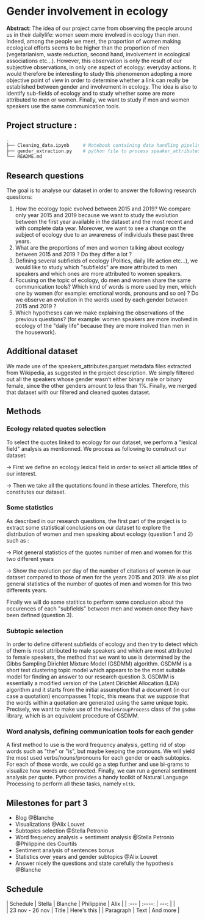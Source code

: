 # Gender involvement in ecology

**Abstract**: 
The idea of our project came from observing the people around us in their dailylife: women seem more involved in ecology than men. Indeed, among the people we meet, the proportion of women making ecological efforts seems to be higher than the proportion of men (vegetarianism, waste reduction, second hand, involvement in ecological associations etc...). However, this observation is only the result of our subjective observations, in only one aspect of ecology: everyday actions. It would therefore be interesting to study this phenomenon adopting a more objective point of view in order to determine whether a link can really be established between gender and involvement in ecology. The idea is also to identify sub-fields of ecology and to study whether some are more attributed to men or women. Finally, we want to study if men and women speakers use the same communication tools.

## Project structure :

```bash
.
├── Cleaning_data.ipynb     # Notebook containing data handling pipeline and initial analysis
├── gender_extraction.py    # python file to process speaker_attributes.parquet
└── README.md
```
## Research questions

The goal is to analyse our dataset in order to answer the following research questions: 

1. How the ecology topic evolved between 2015 and 2019? We compare only year 2015 and 2019 because we want to study the evolution between the first year available in the dataset and the most recent and with complete data year. Moreover, we want to see a change on the subject of ecology due to an awareness of individuals these past three years.
2. What are the proportions of men and women talking about ecology between 2015 and 2019 ? Do they differ a lot ?
3. Defining several subfields of ecology (Politics, daily life action etc...), we would like to study which "subfields" are more attributed to men speakers and which ones are more attributed to women speakers.
4. Focusing on the topic of ecology, do men and women share the same communication tools? Which kind of words is more used by men, which one by women (for example: emotional words, pronouns and so on) ? Do we observe an evolution in the words used by each gender between 2015 and 2019 ?
5. Which hypotheses can we make explaining the observations of the previous questions? (for example: women speakers are more involved in ecology of the "daily life" because they are more inolved than men in the housework).

## Additional dataset 
We made use of the speakers_attributes.parquet metadata files extracted from Wikipedia, as suggested in the project description. We simply filtered out all the speakers whose gender wasn’t either binary male or binary female, since the other genders amount to less than 1%. Finally, we merged that dataset with our filtered and cleaned quotes dataset.

## Methods

### Ecology related quotes selection
To select the quotes linked to ecology for our dataset, we perform a "lexical field" analysis as mentionned. We process as following to construct our dataset:

→ First we define an ecology lexical field in order to select all article titles of our interest.

→ Then we take all the quotations found in these articles. Therefore, this constitutes our dataset.

### Some statistics
    
As described in our research questions, the first part of the project is to extract some statistical conclusions on our dataset to explore the distribution of women and men speaking about ecology (question 1 and 2) such as : 

→ Plot general statistics of the quotes number of men and women for this two different years

→ Show the evolution per day of the number of citations of women in our dataset compared to those of men for the years 2015 and 2019. We also plot general statistics of the number of quotes of men and women for this two differents years. 

Finally we will do some statitics to perform some conclusion about the occurences of each "subfields" between men and women once they have been defined (question 3). 
    
### Subtopic selection

  In order to define different subfields of ecology and then try to detect which of them is most attributed to male speakers and which are most attributed to female speakers, the method that we want to use is determined by the Gibbs Sampling Dirichlet Mixture Model (GSDMM) algorithm. GSDMM is a short text clustering topic model which appears to be the most suitable model for finding an answer to our research question 3. GSDMM is essentially a modified version of the Latent Dirichlet Allocation (LDA) algorithm and it starts from the initial assumption that a document (in our case a quotation) encompasses 1 topic, this means that we suppose that the words within a quotation are generated using the same unique topic. Precisely, we want to make use of the `MovieGroupProcess` class of the `gsdmm` library, which is an equivalent procedure of GSDMM.
  
### Word analysis, defining communication tools for each gender

  A first method to use is the word frequency analysis, getting rid of stop words such as "the" or "is", but maybe keeping the pronouns. We will yield the most used verbs/nouns/pronouns for each gender or each subtopics. For each of those words, we could go a step further and use bi-grams to visualize how words are connected. Finally, we can run a general sentiment analysis per quote. Python provides a handy toolkit of Natural Language Processing to perform all these tasks, namely `nltk`.

## Milestones for part 3

- Blog @Blanche
- Visualizations @Alix Louvet
- Subtopics selection @Stella Petronio
- Word frequency analysis + sentiment analysis @Stella Petronio @Philippine des Courtils
- Sentiment analysis of sentences bonus 
- Statistics over years and gender subtopics @Alix Louvet
- Answer nicely the questions and state carefully the hypothesis @Blanche

## Schedule

| Schedule             | Stella      | Blanche       | Philippine   | Alix    |
| :---                 |    :----:   |          ---: |              |         
| 23 nov - 26 nov      | Title       | Here's this   |
| Paragraph            | Text        | And more      |
